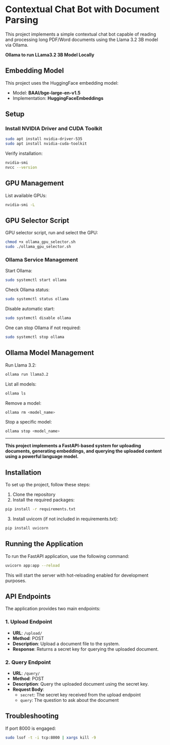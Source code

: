 # Contextual Chat Bot with Document Parsing

This project implements a simple contextual chat bot capable of reading and processing long PDF/Word documents using the Llama 3.2 3B model via Ollama.

**Ollama to run LLama3.2 3B Model Locally**

## Embedding Model

This project uses the HuggingFace embedding model:

- Model: **BAAI/bge-large-en-v1.5**
- Implementation: **HuggingFaceEmbeddings**

## Setup

### Install NVIDIA Driver and CUDA Toolkit

```bash
sudo apt install nvidia-driver-535
sudo apt install nvidia-cuda-toolkit
```

Verify installation:
```bash
nvidia-smi
nvcc --version
```

## GPU Management

List available GPUs:
```bash
nvidia-smi -L
```

## GPU Selector Script

 GPU selector script, run and select the GPU:
```bash
chmod +x ollama_gpu_selector.sh
sudo ./ollama_gpu_selector.sh
```

### Ollama Service Management

Start Ollama:
```bash
sudo systemctl start ollama
```

Check Ollama status:
```bash
sudo systemctl status ollama
```

Disable automatic start:
```bash
sudo systemctl disable ollama
```

One can stop Ollama if not required:
```bash
sudo systemctl stop ollama
```

## Ollama Model Management

Run Llama 3.2:
```bash
ollama run llama3.2
```

List all models:
```bash
ollama ls
```

Remove a model:
```bash
ollama rm <model_name>
```

Stop a specific model:
```bash
ollama stop <model_name>
```
---
**This project implements a FastAPI-based system for uploading documents, generating embeddings, and querying the uploaded content using a powerful language model.**

## Installation
To set up the project, follow these steps:

1. Clone the repository
2. Install the required packages:

```bash
pip install -r requirements.txt
```

3. Install uvicorn (if not included in requirements.txt):

```bash
pip install uvicorn
```

## Running the Application

To run the FastAPI application, use the following command:

```bash
uvicorn app:app --reload
```

This will start the server with hot-reloading enabled for development purposes.

## API Endpoints

The application provides two main endpoints:

### 1. Upload Endpoint

- **URL**: `/upload/`
- **Method**: POST
- **Description**: Upload a document file to the system.
- **Response**: Returns a secret key for querying the uploaded document.

### 2. Query Endpoint

- **URL**: `/query/`
- **Method**: POST
- **Description**: Query the uploaded document using the secret key.
- **Request Body**:
  - `secret`: The secret key received from the upload endpoint
  - `query`: The question to ask about the document

## Troubleshooting

If port 8000 is engaged:
```bash
sudo lsof -t -i tcp:8000 | xargs kill -9
```


